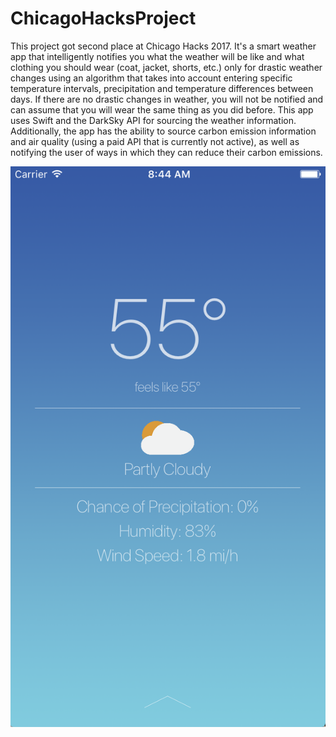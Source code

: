 # ChicagoHacksProject

This project got second place at Chicago Hacks 2017. It's a smart weather app that intelligently notifies you what the weather will be like and what clothing you should wear (coat, jacket, shorts, etc.) only for drastic weather changes using an algorithm that takes into account entering specific temperature intervals, precipitation and temperature differences between days. If there are no drastic changes in weather, you will not be notified and can assume that you will wear the same thing as you did before. This app uses Swift and the DarkSky API for sourcing the weather information. Additionally, the app has the ability to source carbon emission information and air quality (using a paid API that is currently not active), as well as notifying the user of ways in which they can reduce their carbon emissions.

![alt text](WeatherApp/WeatherAppUITests/IMG_3417.PNG "Screenshot of the working app")
